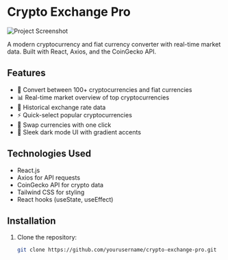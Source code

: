 # Crypto Exchange Pro

![Project Screenshot](./screenshot.png) <!-- Replace with your actual screenshot file -->

A modern cryptocurrency and fiat currency converter with real-time market data. Built with React, Axios, and the CoinGecko API.

## Features

- 💱 Convert between 100+ cryptocurrencies and fiat currencies
- 📊 Real-time market overview of top cryptocurrencies
- 📅 Historical exchange rate data
- ⚡ Quick-select popular cryptocurrencies
- 🔄 Swap currencies with one click
- 🎨 Sleek dark mode UI with gradient accents

## Technologies Used

- React.js
- Axios for API requests
- CoinGecko API for crypto data
- Tailwind CSS for styling
- React hooks (useState, useEffect)

## Installation

1. Clone the repository:
   ```bash
   git clone https://github.com/yourusername/crypto-exchange-pro.git

